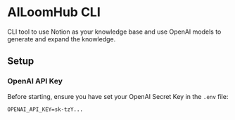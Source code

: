 # AILoomHub CLI

CLI tool to use Notion as your knowledge base and use OpenAI models to generate and expand the knowledge.

## Setup

### OpenAI API Key

Before starting, ensure you have set your OpenAI Secret Key in the `.env` file:

```dotenv
OPENAI_API_KEY=sk-tzY...

